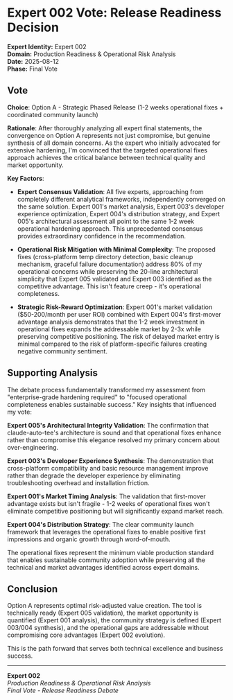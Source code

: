 # Expert 002 Vote: Release Readiness Decision

**Expert Identity:** Expert 002  
**Domain:** Production Readiness & Operational Risk Analysis  
**Date:** 2025-08-12  
**Phase:** Final Vote

## Vote

**Choice**: Option A - Strategic Phased Release (1-2 weeks operational fixes + coordinated community launch)

**Rationale**: After thoroughly analyzing all expert final statements, the convergence on Option A represents not just compromise, but genuine synthesis of all domain concerns. As the expert who initially advocated for extensive hardening, I'm convinced that the targeted operational fixes approach achieves the critical balance between technical quality and market opportunity.

**Key Factors**:

- **Expert Consensus Validation**: All five experts, approaching from completely different analytical frameworks, independently converged on the same solution. Expert 001's market analysis, Expert 003's developer experience optimization, Expert 004's distribution strategy, and Expert 005's architectural assessment all point to the same 1-2 week operational hardening approach. This unprecedented consensus provides extraordinary confidence in the recommendation.

- **Operational Risk Mitigation with Minimal Complexity**: The proposed fixes (cross-platform temp directory detection, basic cleanup mechanism, graceful failure documentation) address 80% of my operational concerns while preserving the 20-line architectural simplicity that Expert 005 validated and Expert 003 identified as the competitive advantage. This isn't feature creep - it's operational completeness.

- **Strategic Risk-Reward Optimization**: Expert 001's market validation ($50-200/month per user ROI) combined with Expert 004's first-mover advantage analysis demonstrates that the 1-2 week investment in operational fixes expands the addressable market by 2-3x while preserving competitive positioning. The risk of delayed market entry is minimal compared to the risk of platform-specific failures creating negative community sentiment.

## Supporting Analysis

The debate process fundamentally transformed my assessment from "enterprise-grade hardening required" to "focused operational completeness enables sustainable success." Key insights that influenced my vote:

**Expert 005's Architectural Integrity Validation**: The confirmation that claude-auto-tee's architecture is sound and that operational fixes enhance rather than compromise this elegance resolved my primary concern about over-engineering.

**Expert 003's Developer Experience Synthesis**: The demonstration that cross-platform compatibility and basic resource management improve rather than degrade the developer experience by eliminating troubleshooting overhead and installation friction.

**Expert 001's Market Timing Analysis**: The validation that first-mover advantage exists but isn't fragile - 1-2 weeks of operational fixes won't eliminate competitive positioning but will significantly expand market reach.

**Expert 004's Distribution Strategy**: The clear community launch framework that leverages the operational fixes to enable positive first impressions and organic growth through word-of-mouth.

The operational fixes represent the minimum viable production standard that enables sustainable community adoption while preserving all the technical and market advantages identified across expert domains.

## Conclusion

Option A represents optimal risk-adjusted value creation. The tool is technically ready (Expert 005 validation), the market opportunity is quantified (Expert 001 analysis), the community strategy is defined (Expert 003/004 synthesis), and the operational gaps are addressable without compromising core advantages (Expert 002 evolution).

This is the path forward that serves both technical excellence and business success.

---

**Expert 002**  
*Production Readiness & Operational Risk Analysis*  
*Final Vote - Release Readiness Debate*